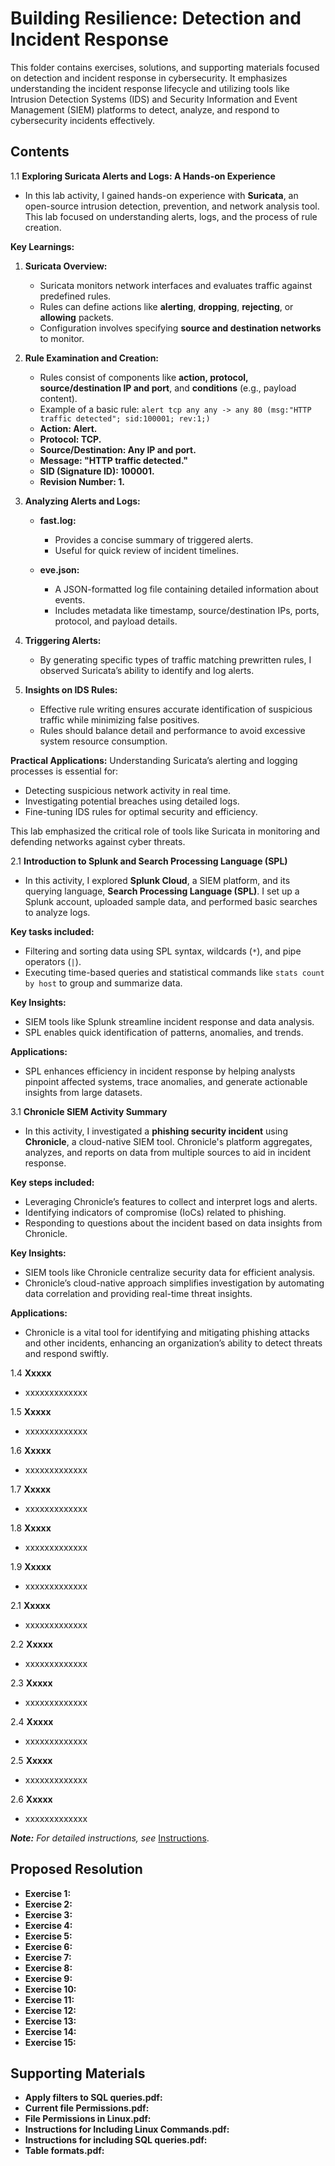 # Building Resilience: Detection and Incident Response

This folder contains exercises, solutions, and supporting materials focused on detection and incident response in cybersecurity. It emphasizes understanding the incident response lifecycle and utilizing tools like Intrusion Detection Systems (IDS) and Security Information and Event Management (SIEM) platforms to detect, analyze, and respond to cybersecurity incidents effectively.

## Contents
1.1  **Exploring Suricata Alerts and Logs: A Hands-on Experience**
- In this lab activity, I gained hands-on experience with **Suricata**, an open-source intrusion detection, prevention, and network analysis tool. This lab focused on understanding alerts, logs, and the process of rule creation.

**Key Learnings:**

1. **Suricata Overview:**
   * Suricata monitors network interfaces and evaluates traffic against predefined rules.
   * Rules can define actions like **alerting**, **dropping**, **rejecting**, or **allowing** packets.
   * Configuration involves specifying **source and destination networks** to monitor.

2. **Rule Examination and Creation:**
   * Rules consist of components like **action, protocol, source/destination IP and port**, and **conditions** (e.g., payload content).
   * Example of a basic rule:
    `alert tcp any any -> any 80 (msg:"HTTP traffic detected"; sid:100001; rev:1;)` 
   * **Action: Alert.**
   * **Protocol: TCP.**
   * **Source/Destination: Any IP and port.**
   * **Message: "HTTP traffic detected."**
   * **SID (Signature ID): 100001.**
   * **Revision Number: 1.**

3. **Analyzing Alerts and Logs:**
   * **fast.log:**
      * Provides a concise summary of triggered alerts.
      * Useful for quick review of incident timelines.

   * **eve.json:**
      * A JSON-formatted log file containing detailed information about events.
      * Includes metadata like timestamp, source/destination IPs, ports, protocol, and payload details.

4. **Triggering Alerts:**
   * By generating specific types of traffic matching prewritten rules, I observed Suricata’s ability to identify and log alerts.

5. **Insights on IDS Rules:**
   * Effective rule writing ensures accurate identification of suspicious traffic while minimizing false positives.
   * Rules should balance detail and performance to avoid excessive system resource consumption.

**Practical Applications:**
Understanding Suricata’s alerting and logging processes is essential for:
   * Detecting suspicious network activity in real time.
   * Investigating potential breaches using detailed logs.
   * Fine-tuning IDS rules for optimal security and efficiency.

This lab emphasized the critical role of tools like Suricata in monitoring and defending networks against cyber threats.
  
2.1  **Introduction to Splunk and Search Processing Language (SPL)**
- In this activity, I explored **Splunk Cloud**, a SIEM platform, and its querying language, **Search Processing Language (SPL)**. I set up a Splunk account, uploaded sample data, and performed basic searches to analyze logs.

**Key tasks included:**
  * Filtering and sorting data using SPL syntax, wildcards (`*`), and pipe operators (`|`).
  * Executing time-based queries and statistical commands like `stats count by host` to group and summarize data.

**Key Insights:**
  * SIEM tools like Splunk streamline incident response and data analysis.
  * SPL enables quick identification of patterns, anomalies, and trends.

**Applications:**
  * SPL enhances efficiency in incident response by helping analysts pinpoint affected systems, trace anomalies, and generate actionable insights from large datasets.

3.1  **Chronicle SIEM Activity Summary**
- In this activity, I investigated a **phishing security incident** using **Chronicle**, a cloud-native SIEM tool. Chronicle's platform aggregates, analyzes, and reports on data from multiple sources to aid in incident response.

**Key steps included:**

  * Leveraging Chronicle’s features to collect and interpret logs and alerts.
  * Identifying indicators of compromise (IoCs) related to phishing.
  * Responding to questions about the incident based on data insights from Chronicle.

**Key Insights:**

  * SIEM tools like Chronicle centralize security data for efficient analysis.
  * Chronicle’s cloud-native approach simplifies investigation by automating data correlation and providing real-time threat insights.

**Applications:**
  * Chronicle is a vital tool for identifying and mitigating phishing attacks and other incidents, enhancing an organization’s ability to detect threats and respond swiftly.

1.4  **Xxxxx**
- xxxxxxxxxxxxx

1.5  **Xxxxx**
- xxxxxxxxxxxxx

1.6  **Xxxxx**
- xxxxxxxxxxxxx 

1.7  **Xxxxx**
- xxxxxxxxxxxxx

1.8  **Xxxxx**
- xxxxxxxxxxxxx

1.9  **Xxxxx**
- xxxxxxxxxxxxx

2.1  **Xxxxx**
- xxxxxxxxxxxxx

2.2  **Xxxxx**
- xxxxxxxxxxxxx

2.3  **Xxxxx**
- xxxxxxxxxxxxx

2.4  **Xxxxx**
- xxxxxxxxxxxxx

2.5  **Xxxxx**
- xxxxxxxxxxxxx

2.6 **Xxxxx**
- xxxxxxxxxxxxx

***Note:** For detailed instructions, see* [Instructions](Instructions.md).

## Proposed Resolution
- **Exercise 1:** []()
- **Exercise 2:** []()
- **Exercise 3:** []()
- **Exercise 4:** []()
- **Exercise 5:** []()
- **Exercise 6:** []()
- **Exercise 7:** []()
- **Exercise 8:** []()
- **Exercise 9:** []()
- **Exercise 10:** []()
- **Exercise 11:** []()
- **Exercise 12:** []()
- **Exercise 13:** []()
- **Exercise 14:** []()
- **Exercise 15:** []()

## Supporting Materials
- **Apply filters to SQL queries.pdf:** []()
- **Current file Permissions.pdf:** []()
- **File Permissions in Linux.pdf:** []()
- **Instructions for Including Linux Commands.pdf:** []()
- **Instructions for including SQL queries.pdf:** []()
- **Table formats.pdf:** []()
